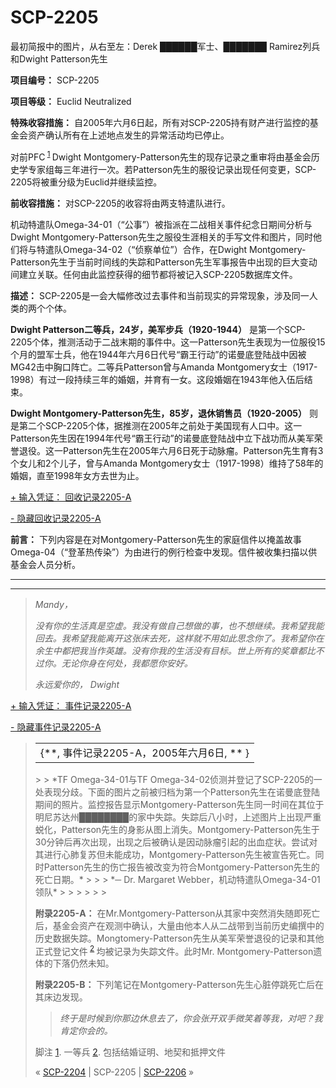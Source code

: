 # SCP-2205
                        





最初简报中的图片，从右至左：Derek ██████军士、███████ Ramirez列兵和Dwight Patterson先生



**项目编号：** SCP-2205

**项目等级：** Euclid Neutralized

**特殊收容措施：** 自2005年六月6日起，所有对SCP-2205持有财产进行监控的基金会资产确认所有在上述地点发生的异常活动均已停止。

对前PFC<sup class='footnoteref'>
 <a shape='rect' class='footnoteref' id='footnoteref-1' href='javascript:;' onclick='WIKIDOT.page.utils.scrollToReference(&apos;footnote-1&apos;)'>1</a>
</sup>Dwight Montgomery-Patterson先生的现存记录之重审将由基金会历史学专家组每三年进行一次。若Patterson先生的服役记录出现任何变更，SCP-2205将被重分级为Euclid并继续监控。

**前收容措施：** 对SCP-2205的收容将由两支特遣队进行。

机动特遣队Omega-34-01（“公事”）被指派在二战相关事件纪念日期间分析与Dwight Montgomery-Patterson先生之服役生涯相关的手写文件和图片，同时他们将与特遣队Omega-34-02（“侦察单位”）合作，在Dwight Montgomery-Patterson先生于当前时间线的失踪和Patterson先生军事报告中出现的巨大变动间建立关联。任何由此监控获得的细节都将被记入SCP-2205数据库文件。

**描述：** SCP-2205是一会大幅修改过去事件和当前现实的异常现象，涉及同一人类的两个个体。

**Dwight Patterson二等兵，24岁，美军步兵（1920-1944）** 是第一个SCP-2205个体，推测活动于二战末期的事件中。这一Patterson先生表现为一位服役15个月的盟军士兵，他在1944年六月6日代号“霸王行动”的诺曼底登陆战中因被MG42击中胸口阵亡。二等兵Patterson曾与Amanda Montgomery女士（1917-1998）有过一段持续三年的婚姻，并育有一女。这段婚姻在1943年他入伍后结束。

**Dwight Montgomery-Patterson先生，85岁，退休销售员（1920-2005）** 则是第二个SCP-2205个体，据推测在2005年之前处于美国现有人口中。这一Patterson先生因在1994年代号“霸王行动”的诺曼底登陆战中立下战功而从美军荣誉退役。这一Patterson先生在2005年六月6日死于动脉瘤。Patterson先生育有3个女儿和2个儿子，曾与Amanda Montgomery女士（1917-1998）维持了58年的婚姻，直至1998年女方去世为止。


<a shape='rect' class='collapsible-block-link' href='javascript:;'>+&#160;&#36755;&#20837;&#20973;&#35777;&#65306;&#160;&#22238;&#25910;&#35760;&#24405;2205-A</a>

<a shape='rect' class='collapsible-block-link' href='javascript:;'>-&#160;&#38544;&#34255;&#22238;&#25910;&#35760;&#24405;2205-A</a>

**前言：** 下列内容是在对Montgomery-Patterson先生的家庭信件以掩盖故事Omega-04（“登革热传染”）为由进行的例行检查中发现。信件被收集扫描以供基金会人员分析。


> 
---
> 
> 
> 
---
> 
> *Mandy，* 
> 
> *没有你的生活真是空虚。我没有做自己想做的事，也不想继续。我希望我能回去。我希望我能离开这张床去死，这样就不用如此思念你了。我希望你在余生中都把我当作英雄。没有你我的生活没有目标。世上所有的奖章都比不过你。无论你身在何处，我都愿你安好。* 
> 
> *永远爱你的，* 
*Dwight* 
> 





<a shape='rect' class='collapsible-block-link' href='javascript:;'>+&#160;&#36755;&#20837;&#20973;&#35777;&#65306;&#160;&#20107;&#20214;&#35760;&#24405;2205-A</a>

<a shape='rect' class='collapsible-block-link' href='javascript:;'>-&#160;&#38544;&#34255;&#20107;&#20214;&#35760;&#24405;2205-A</a>


> <table class='wiki-content-table'>
 <tr>
  <td colspan='1' rowspan='1'>{**, &#20107;&#20214;&#35760;&#24405;2205-A&#65292;2005&#24180;&#20845;&#26376;6&#26085;, ** }</td>
 </tr>
</table>> 
> *TF Omega-34-01与TF Omega-34-02侦测并登记了SCP-2205的一处表现分歧。下面的图片之前被归档为第一个Patterson先生在诺曼底登陆期间的照片。监控报告显示Montgomery-Patterson先生同一时间在其位于明尼苏达州████████的家中失踪。失踪后八小时，上述图片上出现严重蜕化，Patterson先生的身影从图上消失。Montgomery-Patterson先生于30分钟后再次出现，出现之后被确认是因动脉瘤引起的出血症状。尝试对其进行心肺复苏但未能成功，Montgomery-Patterson先生被宣告死亡。同时Patterson先生的伤亡报告被改变为符合Montgomery-Patterson先生的死亡日期。* 
> 
> 
> *─ Dr. Margaret Webber，机动特遣队Omega-34-01领队* 
> 
> 
> 
> 
> 
> 




**附录2205-A：** 在Mr.Montgomery-Patterson从其家中突然消失随即死亡后，基金会资产在观测中确认，大量由他本人从二战带到当前历史编撰中的历史数据失踪。Mongtomery-Patterson先生从美军荣誉退役的记录和其他正式登记文件<sup class='footnoteref'>
 <a shape='rect' class='footnoteref' id='footnoteref-2' href='javascript:;' onclick='WIKIDOT.page.utils.scrollToReference(&apos;footnote-2&apos;)'>2</a>
</sup>均被记录为失踪文件。此时Mr. Montgomery-Patterson遗体的下落仍然未知。

**附录2205-B：** 下列笔记在Montgomery-Patterson先生心脏停跳死亡后在其床边发现。





> *终于是时候到你那边休息去了，你会张开双手微笑着等我，对吧？我肯定你会的。* 
> 



脚注
<a shape='rect' href='javascript:;' onclick='WIKIDOT.page.utils.scrollToReference(&apos;footnoteref-1&apos;)'>1</a>. 一等兵
<a shape='rect' href='javascript:;' onclick='WIKIDOT.page.utils.scrollToReference(&apos;footnoteref-2&apos;)'>2</a>. 包括结婚证明、地契和抵押文件



« [SCP-2204](/scp-2204) | SCP-2205 | [SCP-2206](/scp-2206) »





                    